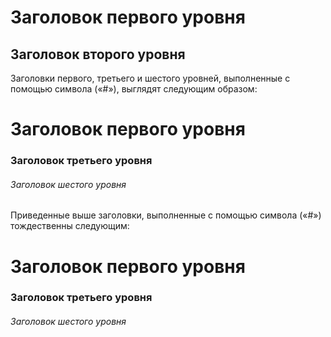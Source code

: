 Заголовок первого уровня
========================
Заголовок второго уровня
-------------------------

Заголовки первого, третьего и шестого уровней, выполненные с помощью символа («#»), выглядят следующим образом:

#  Заголовок первого уровня
### Заголовок третьего уровня
###### Заголовок шестого уровня
Приведенные выше заголовки, выполненные с помощью символа («#») тождественны следующим:

#  Заголовок первого уровня #
### Заголовок третьего уровня ###
###### Заголовок шестого уровня ######